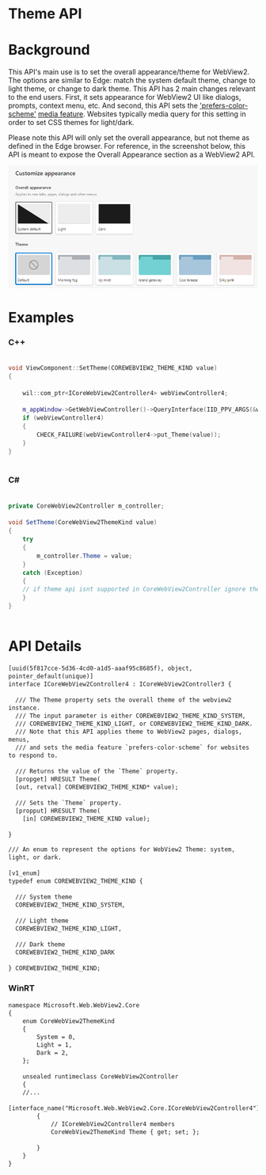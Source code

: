 Theme API
===

# Background
This API's main use is to set the overall appearance/theme for WebView2. The options are similar to Edge: match the system default theme, change to light theme, or change to dark theme. 
This API has 2 main changes relevant to the end users. First, it sets appearance for WebView2 UI like dialogs, prompts, context menu, etc. And second, this API sets the ['prefers-color-scheme'](https://developer.mozilla.org/en-US/docs/Web/CSS/@media/prefers-color-scheme) [media feature](https://developer.mozilla.org/en-US/docs/Web/CSS/Media_Queries/Using_media_queries#media_features). Websites typically media query for this setting in order to set CSS themes for light/dark. 

Please note this API will only set the overall appearance, but not theme as defined in the Edge browser.
For reference, in the screenshot below, this API is meant to expose the Overall Appearance section as a WebView2 API. 

![Alt text](./media/EdgeSettingsAppearance.png "a title")
# Examples

### C++

```cpp

void ViewComponent::SetTheme(COREWEBVIEW2_THEME_KIND value)
{
    
    wil::com_ptr<ICoreWebView2Controller4> webViewController4;

    m_appWindow->GetWebViewController()->QueryInterface(IID_PPV_ARGS(&webViewController4));
    if (webViewController4)
    {
        CHECK_FAILURE(webViewController4->put_Theme(value));
    }
}
    
```
### C#

```c#

private CoreWebView2Controller m_controller;

void SetTheme(CoreWebView2ThemeKind value)
{
    try
    {
        m_controller.Theme = value;
    }
    catch (Exception)
    {
    // if theme api isnt supported in CoreWebView2Controller ignore the call.
    }
}
    
```

# API Details

```
[uuid(5f817cce-5d36-4cd0-a1d5-aaaf95c8685f), object, pointer_default(unique)]
interface ICoreWebView2Controller4 : ICoreWebView2Controller3 {

  /// The Theme property sets the overall theme of the webview2 instance. 
  /// The input parameter is either COREWEBVIEW2_THEME_KIND_SYSTEM, 
  /// COREWEBVIEW2_THEME_KIND_LIGHT, or COREWEBVIEW2_THEME_KIND_DARK.
  /// Note that this API applies theme to WebView2 pages, dialogs, menus,
  /// and sets the media feature `prefers-color-scheme` for websites to respond to. 
  
  /// Returns the value of the `Theme` property.
  [propget] HRESULT Theme(
  [out, retval] COREWEBVIEW2_THEME_KIND* value);

  /// Sets the `Theme` property.
  [propput] HRESULT Theme(
    [in] COREWEBVIEW2_THEME_KIND value);

}
```
```
/// An enum to represent the options for WebView2 Theme: system, light, or dark.

[v1_enum]
typedef enum COREWEBVIEW2_THEME_KIND {

  /// System theme
  COREWEBVIEW2_THEME_KIND_SYSTEM,

  /// Light theme
  COREWEBVIEW2_THEME_KIND_LIGHT,

  /// Dark theme
  COREWEBVIEW2_THEME_KIND_DARK

} COREWEBVIEW2_THEME_KIND;

```

### WinRT
```
namespace Microsoft.Web.WebView2.Core
{
    enum CoreWebView2ThemeKind
    {
        System = 0,
        Light = 1,
        Dark = 2,
    };
    
    unsealed runtimeclass CoreWebView2Controller
    {
    //... 
        [interface_name("Microsoft.Web.WebView2.Core.ICoreWebView2Controller4")]
        {
            // ICoreWebView2Controller4 members
            CoreWebView2ThemeKind Theme { get; set; };

        }
    }
}
```
